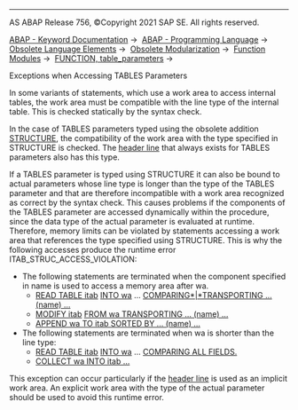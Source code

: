   

* * *

AS ABAP Release 756, ©Copyright 2021 SAP SE. All rights reserved.

[ABAP - Keyword Documentation](javascript:call_link\('abenabap.htm'\)) →  [ABAP - Programming Language](javascript:call_link\('abenabap_reference.htm'\)) →  [Obsolete Language Elements](javascript:call_link\('abenabap_obsolete.htm'\)) →  [Obsolete Modularization](javascript:call_link\('abenobsolete_modularization.htm'\)) →  [Function Modules](javascript:call_link\('abenfunction_modules_obsolete.htm'\)) →  [FUNCTION, table\_parameters](javascript:call_link\('abaptables_parameters_obsolete.htm'\)) → 

Exceptions when Accessing TABLES Parameters

In some variants of statements, which use a work area to access internal tables, the work area must be compatible with the line type of the internal table. This is checked statically by the syntax check.

In the case of TABLES parameters typed using the obsolete addition [STRUCTURE](javascript:call_link\('abapfunction_typing_obsolete.htm'\)), the compatibility of the work area with the type specified in STRUCTURE is checked. The [header line](javascript:call_link\('abenheader_line_glosry.htm'\) "Glossary Entry") that always exists for TABLES parameters also has this type.

If a TABLES parameter is typed using STRUCTURE it can also be bound to actual parameters whose line type is longer than the type of the TABLES parameter and that are therefore incompatible with a work area recognized as correct by the syntax check. This causes problems if the components of the TABLES parameter are accessed dynamically within the procedure, since the data type of the actual parameter is evaluated at runtime. Therefore, memory limits can be violated by statements accessing a work area that references the type specified using STRUCTURE. This is why the following accesses produce the runtime error ITAB\_STRUC\_ACCESS\_VIOLATION:

-   The following statements are terminated when the component specified in name is used to access a memory area after wa.
    -   [READ TABLE itab](javascript:call_link\('abapread_table.htm'\)) [INTO wa](javascript:call_link\('abapread_table_outdesc.htm'\)) ... [COMPARING*|*TRANSPORTING ... (name) ...](javascript:call_link\('abapread_table_transport_options.htm'\))
    -   [MODIFY itab](javascript:call_link\('abapmodify_itab.htm'\)) [FROM wa TRANSPORTING ... (name) ...](javascript:call_link\('abapmodify_itab_single.htm'\))
    -   [APPEND wa TO itab SORTED BY ... (name) ...](javascript:call_link\('abapappend.htm'\))
-   The following statements are terminated when wa is shorter than the line type:
    -   [READ TABLE itab](javascript:call_link\('abapread_table.htm'\)) [INTO wa](javascript:call_link\('abapread_table_outdesc.htm'\)) ... [COMPARING ALL FIELDS.](javascript:call_link\('abapread_table_transport_options.htm'\))
    -   [COLLECT wa INTO itab ...](javascript:call_link\('abapcollect.htm'\))

This exception can occur particularly if the [header line](javascript:call_link\('abenheader_line_glosry.htm'\) "Glossary Entry") is used as an implicit work area. An explicit work area with the type of the actual parameter should be used to avoid this runtime error.